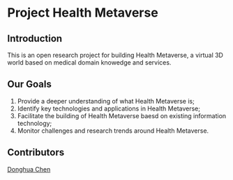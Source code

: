 # Project Health Metaverse

## Introduction

This is an open research project for building Health Metaverse, a virtual 3D world based on medical domain knowedge and services. 

## Our Goals

1. Provide a deeper understanding of what Health Metaverse is;
2. Identify key technologies and applications in Health Metaverse;
3. Facilitate the building of Health Metaverse baesd on existing information technology;
4. Monitor challenges and research trends around Health Metaverse.

## Contributors

[Donghua Chen](https://github.com/dhchenx)
